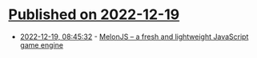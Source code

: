 # [Published on 2022-12-19](index.md)

* [2022-12-19, 08:45:32](https://news.ycombinator.com/item?id=34049896) - [MelonJS – a fresh and lightweight JavaScript game engine](https://github.com/melonjs/melonJS)
